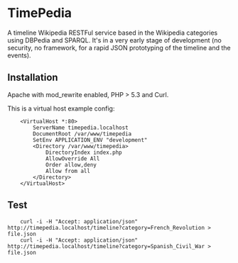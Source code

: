 TimePedia
=========
A timeline Wikipedia RESTFul service based in the Wikipedia categories using DBPedia and SPARQL.
It's in a very early stage of development (no security, no framework, for a rapid JSON prototyping of the timeline and the events).

Installation
------------

Apache with mod_rewrite enabled, PHP > 5.3 and Curl.

This is a virtual host example config:

        <VirtualHost *:80>
            ServerName timepedia.localhost
            DocumentRoot /var/www/timepedia
            SetEnv APPLICATION_ENV "development"
            <Directory /var/www/timepedia>
                DirectoryIndex index.php
                AllowOverride All
                Order allow,deny
                Allow from all
            </Directory>
        </VirtualHost>

Test
----

        curl -i -H "Accept: application/json" http://timepedia.localhost/timeline?category=French_Revolution > file.json
        curl -i -H "Accept: application/json" http://timepedia.localhost/timeline?category=Spanish_Civil_War > file.json
